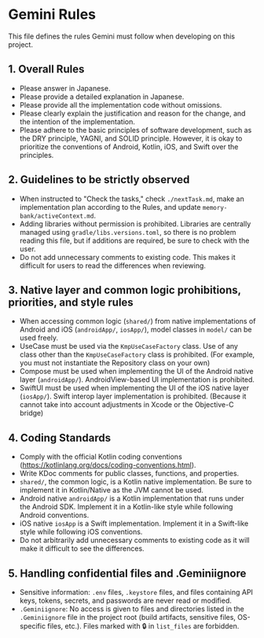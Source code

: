 # Gemini Rules
This file defines the rules Gemini must follow when developing on this project.

## 1. Overall Rules
- Please answer in Japanese.
- Please provide a detailed explanation in Japanese.
- Please provide all the implementation code without omissions.
- Please clearly explain the justification and reason for the change, and the intention of the implementation.
- Please adhere to the basic principles of software development, such as the DRY principle, YAGNI, and SOLID principle. However, it is okay to prioritize the conventions of Android, Kotlin, iOS, and Swift over the principles.

## 2. Guidelines to be strictly observed
- When instructed to "Check the tasks," check `./nextTask.md`, make an implementation plan according to the Rules, and update `memory-bank/activeContext.md`.
- Adding libraries without permission is prohibited. Libraries are centrally managed using `gradle/libs.versions.toml`, so there is no problem reading this file, but if additions are required, be sure to check with the user.
- Do not add unnecessary comments to existing code. This makes it difficult for users to read the differences when reviewing.

## 3. Native layer and common logic prohibitions, priorities, and style rules
- When accessing common logic (`shared/`) from native implementations of Android and iOS (`androidApp/`, `iosApp/`), model classes in `model/` can be used freely.
- UseCase must be used via the `KmpUseCaseFactory` class. Use of any class other than the `KmpUseCaseFactory` class is prohibited. (For example, you must not instantiate the Repository class on your own)
- Compose must be used when implementing the UI of the Android native layer (`androidApp/`). AndroidView-based UI implementation is prohibited.
- SwiftUI must be used when implementing the UI of the iOS native layer (`iosApp/`). Swift interop layer implementation is prohibited. (Because it cannot take into account adjustments in Xcode or the Objective-C bridge)

## 4. Coding Standards
- Comply with the official Kotlin coding conventions (https://kotlinlang.org/docs/coding-conventions.html).
- Write KDoc comments for public classes, functions, and properties.
- `shared/`, the common logic, is a Kotlin native implementation. Be sure to implement it in Kotlin/Native as the JVM cannot be used.
- Android native `androidApp/` is a Kotlin implementation that runs under the Android SDK. Implement it in a Kotlin-like style while following Android conventions.
- iOS native `iosApp` is a Swift implementation. Implement it in a Swift-like style while following iOS conventions.
- Do not arbitrarily add unnecessary comments to existing code as it will make it difficult to see the differences.

## 5. Handling confidential files and .Geminiignore
- Sensitive information: `.env` files, `.keystore` files, and files containing API keys, tokens, secrets, and passwords are never read or modified.
- `.Geminiignore`: No access is given to files and directories listed in the `.Geminiignore` file in the project root (build artifacts, sensitive files, OS-specific files, etc.). Files marked with 🔒 in `list_files` are forbidden.
